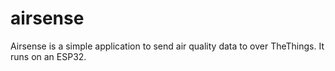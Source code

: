 # airsense	

Airsense is a simple application to send air quality data to over TheThings. It runs on an ESP32.
